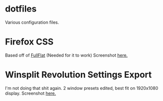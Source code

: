 dotfiles
========

Various configuration files.

Firefox CSS
===========

Based off of [FullFlat](https://addons.mozilla.org/en-US/firefox/addon/full-flat/) (Needed for it to work)
Screenshot [here.](https://raw.github.com/DigitalRooster/assets/master/Firefox%20Screenshot.png)

Winsplit Revolution Settings Export
===================================
I'm not doing that shit again. 2 window presets edited, best fit on 1920x1080 display.
Screenshot [here.](https://raw.github.com/DigitalRooster/assets/master/WinSplit%20Screenshot.png)


